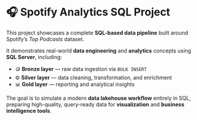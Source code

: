 # 🎧 Spotify Analytics SQL Project

This project showcases a complete **SQL-based data pipeline** built around Spotify’s *Top Podcasts* dataset.

It demonstrates real-world **data engineering** and **analytics** concepts using **SQL Server**, including:

- 🪙 **Bronze layer** — raw data ingestion via `BULK INSERT`
- ⚙️ **Silver layer** — data cleaning, transformation, and enrichment
- 📊 **Gold layer** — reporting and analytical insights

The goal is to simulate a modern **data lakehouse workflow** entirely in SQL, preparing high-quality, query-ready data for **visualization** and **business intelligence tools**.
